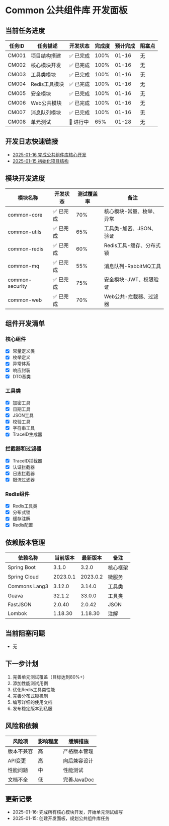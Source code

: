 # Common 公共组件库 开发面板

## 当前任务进度

| 任务ID | 任务描述 | 开发状态 | 完成度 | 预计完成 | 阻塞点 |
|--------|----------|----------|--------|----------|--------|
| CM001 | 项目结构搭建 | ✅ 已完成 | 100% | 01-16 | 无 |
| CM002 | 核心模块开发 | ✅ 已完成 | 100% | 01-16 | 无 |
| CM003 | 工具类模块 | ✅ 已完成 | 100% | 01-16 | 无 |
| CM004 | Redis工具模块 | ✅ 已完成 | 100% | 01-16 | 无 |
| CM005 | 安全模块 | ✅ 已完成 | 100% | 01-16 | 无 |
| CM006 | Web公共模块 | ✅ 已完成 | 100% | 01-16 | 无 |
| CM007 | 消息队列模块 | ✅ 已完成 | 100% | 01-16 | 无 |
| CM008 | 单元测试 | 🚧 进行中 | 65% | 01-28 | 无 |

## 开发日志快速链接
- [2025-01-16 完成公共组件库核心开发](../../dev-logs/2025-01-16/common/)
- [2025-01-15 初始化项目结构](../../dev-logs/2025-01-15/common/)

## 模块开发进度

| 模块名称 | 开发状态 | 测试覆盖率 | 备注 |
|----------|----------|------------|------|
| common-core | ✅ 已完成 | 70% | 核心模块-常量、枚举、异常 |
| common-utils | ✅ 已完成 | 65% | 工具类-加密、JSON、验证 |
| common-redis | ✅ 已完成 | 60% | Redis工具-缓存、分布式锁 |
| common-mq | ✅ 已完成 | 55% | 消息队列-RabbitMQ工具 |
| common-security | ✅ 已完成 | 75% | 安全模块-JWT、权限验证 |
| common-web | ✅ 已完成 | 70% | Web公共-拦截器、过滤器 |

## 组件开发清单

### 核心组件
- [x] 常量定义类
- [x] 枚举定义
- [x] 异常体系
- [x] 响应封装
- [x] DTO基类

### 工具类
- [x] 加密工具
- [x] 日期工具
- [x] JSON工具
- [x] 校验工具
- [x] 字符串工具
- [x] TraceID生成器

### 拦截器和过滤器
- [x] TraceID拦截器
- [x] 认证拦截器
- [x] 日志拦截器
- [x] 限流过滤器

### Redis组件
- [x] Redis工具类
- [x] 分布式锁
- [x] 缓存注解
- [x] Redis配置

## 依赖版本管理

| 依赖名称 | 当前版本 | 最新版本 | 备注 |
|----------|----------|----------|------|
| Spring Boot | 3.1.0 | 3.2.0 | 核心框架 |
| Spring Cloud | 2023.0.1 | 2023.0.2 | 微服务 |
| Commons Lang3 | 3.12.0 | 3.14.0 | 工具类 |
| Guava | 32.1.2 | 33.0.0 | 工具类 |
| FastJSON | 2.0.40 | 2.0.42 | JSON |
| Lombok | 1.18.30 | 1.18.30 | 注解 |

## 当前阻塞问题
- 无

## 下一步计划
1. 完善单元测试覆盖（目标达到80%+）
2. 添加性能测试用例
3. 优化Redis工具类性能
4. 完善分布式锁机制
5. 编写详细的使用文档
6. 发布稳定版本到私服

## 风险和依赖

| 风险项 | 影响程度 | 缓解措施 |
|--------|----------|----------|
| 版本不兼容 | 高 | 严格版本管理 |
| API变更 | 高 | 向后兼容设计 |
| 性能问题 | 中 | 性能测试 |
| 文档不全 | 低 | 完善JavaDoc |

## 更新记录
- 2025-01-16: 完成所有核心模块开发，开始单元测试编写
- 2025-01-15: 创建开发面板，规划公共组件库任务